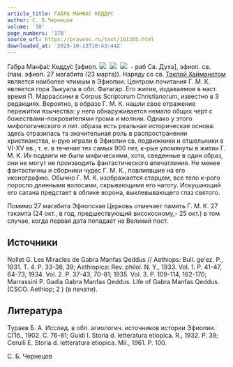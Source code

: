 ```yaml
---
article_title: ГАБРА МАНФАС КЕДДУС
author: С. Б.Чернецов
volume: '10'
page_numbers: '178'
source_url: https://pravenc.ru/text/161205.html
downloaded_at: '2025-10-13T10:43:44Z'
---
```


Га́бра Манфа́с Кедду́с [эфиоп. ![](https://pravenc.ru/char/26110/xdcaxc5/image.png)  ![](https://pravenc.ru/char/26110/xc3qxe3U/image.png)  ![](https://pravenc.ru/char/26110/x5bx8fxf1U/image.png)  - раб Св. Духа], эфиоп. св. (пам. эфиоп. 27 магабита (23 марта)). Наряду со св. [Таклой Хайманотом](<https://pravenc.ru/text/Таклой Хайманотом.html>) является наиболее чтимым в Эфиопии. Центром почитания Г. М. К. является гора Зыкуала в обл. Фатагар. Его житие, издаваемое в наст. время П. Маррассини в Corpus Scriptorum Christianorum, известно в 3 редакциях. Вероятно, в образе Г. М. К. нашли свое отражение пережитки язычества: у него обнаруживается немало общих черт с божествами-покровителями грома и молнии. Однако у этого мифологического и лит. образа есть реальная историческая основа: здесь отразилась та значительная роль в распространении христианства, к-рую играли в Эфиопии св. подвижники и отшельники в VI-XV вв., т. е. в течение тех самых 900 лет, к-рые упомянуты в житии Г. М. К. Их подвиги не были мифическими, хотя, сведенные в один образ, они не могут не производить фантастического впечатления. Не менее фантастичны и сборники чудес Г. М. К., повлиявшие на его иконографию. Обычно Г. М. К. изображается старцем, все тело к-рого поросло длинными волосами, скрывающими его наготу. Искушающий его сатана предстает в облике ворона, выклевывающего глаз святого.

Помимо 27 магабита Эфиопская Церковь отмечает память Г. М. К. 27 тэкэмта (24 окт., в год, предшествующий високосному,- 25 окт.) в том случае, когда первая дата попадает на Великий пост.

## Источники

Nollet G. Les Miracles de Gabra Manfas Qeddus // Aethiops: Bull. ge'ez. P., 1931. T. 4. P. 33-36, 39; Aethiopica: Rev. philol. N. Y., 1933. Vol. 1. P. 41-47, 64-73; 1934. Vol. 2. P. 37-43, 70-81; 1935. Vol. 3. P. 109-114, 162-170; Marrassini P. Gadla Gabra Manfas Qeddus. Life of Gabra Manfas Qeddus. (CSCO. Aethiop; 2 ) (в печати).

## Литература

Тураев Б. А. Исслед. в обл. агиологич. источников истории Эфиопии. СПб., 1902. С. 76-81; Guidi I. Storia d. letteratura etiopica. R., 1932. P. 39; Cerulli E. Storia d. letteratura etiopica. Mil., 1961. P. 100.

С. Б.  Чернецов

